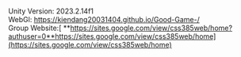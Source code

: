 <br /> Unity Version: 2023.2.14f1
<br /> WebGl: https://kiendang20031404.github.io/Good-Game-/
<br /> Group Website:[ **https://sites.google.com/view/css385web/home?authuser=0**https://sites.google.com/view/css385web/home](https://sites.google.com/view/css385web/home)
